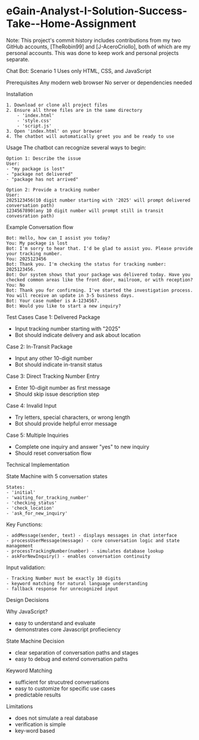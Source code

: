 # eGain-Analyst-I-Solution-Success-Take--Home-Assignment
Note: This project's commit history includes contributions from my two GitHub accounts, [TheRobin99] and [J-AceroCriollo], both of which are my personal accounts. This was done to keep work and personal projects separate.

Chat Bot: Scenario 1
Uses only HTML, CSS, and JavaScript

Prerequisites
    Any modern web browser
    No server or dependencies needed

Installation
    
    1. Download or clone all project files
    2. Ensure all three files are in the same directory
        - 'index.html'
        - 'style.css'
        - 'script.js'
    3. Open 'index.html' on your browser
    4. The chatbot will automatically greet you and be ready to use

Usage
    The chatbot can recognize several ways to begin:
    
    Option 1: Describe the issue
    User:
    - "my package is lost"
    - "package not delivered"
    - "package has not arrived"
    
    Option 2: Provide a tracking number
    User:
    2025123456(10 digit number starting with '2025' will prompt delivered conversation path)
    1234567890(any 10 digit number will prompt still in transit convesration path)

Example Conversation flow

    Bot: Hello, how can I assist you today?
    You: My package is lost
    Bot: I'm sorry to hear that. I'd be glad to assist you. Please provide your tracking number.
    You: 2025123456
    Bot: Thank you. I'm checking the status for tracking number: 2025123456.
    Bot: Our system shows that your package was delivered today. Have you checked common areas like the front door, mailroom, or with reception?
    You: No
    Bot: Thank you for confirming. I've started the investigation process. You will receive an update in 3-5 business days.
    Bot: Your case number is A-1234567.
    Bot: Would you like to start a new inquiry?

Test Cases
Case 1: Delivered Package
- Input tracking number starting with "2025"
- Bot should indicate delivery and ask about location

Case 2: In-Transit Package
- Input any other 10-digit number
- Bot should indicate in-transit status

Case 3: Direct Tracking Number Entry
- Enter 10-digit number as first message
- Should skip issue description step

Case 4: Invalid Input
- Try letters, special characters, or wrong length
- Bot should provide helpful error message

Case 5: Multiple Inquiries
- Complete one inquiry and answer "yes" to new inquiry
- Should reset conversation flow

Technical Implementation

State Machine with 5 conversation states
    
    States:
    - 'initial'
    - 'waiting_for_tracking_number'
    - 'checking_status'
    - 'check_location'
    - 'ask_for_new_inquiry'

Key Functions:

    - addMessage(sender, text) - displays messages in chat interface
    - processUserMessage(message) - core conversation logic and state management
    - processTrackingNumber(number) - simulates database lookup
    - askForNewInquiry() - enables conversation continuity

Input validation: 

    - Tracking Number must be exactly 10 digits
    - keyword matching for natural language understanding
    - fallback response for unrecognized input

Design Decisions

Why JavaScript?
- easy to understand and evaluate
- demonstrates core Javascript profieciency

State Machine Decision
- clear separation of conversation paths and stages
- easy to debug and extend conversation paths

Keyword Matching
- sufficient for strucutred conversations
- easy to customize for specific use cases
- predictable results


Limitations
- does not simulate a real database
- verification is simple
- key-word based